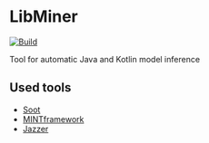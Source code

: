 # LibMiner
[![Build](https://github.com/kechinvv/LibMiner/actions/workflows/main.yml/badge.svg)](https://github.com/kechinvv/LibMiner/actions/workflows/main.yml)

Tool for automatic Java and Kotlin model inference 

## Used tools
- [Soot](https://github.com/soot-oss/soot)
- [MINTframework](https://github.com/neilwalkinshaw/mintframework)
- [Jazzer](https://github.com/CodeIntelligenceTesting/jazzer)